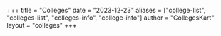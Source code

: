 +++
title = "Colleges"
date = "2023-12-23"
aliases = ["college-list", "colleges-list", "colleges-info", "college-info"]
author = "CollegesKart"
layout = "colleges"
+++
